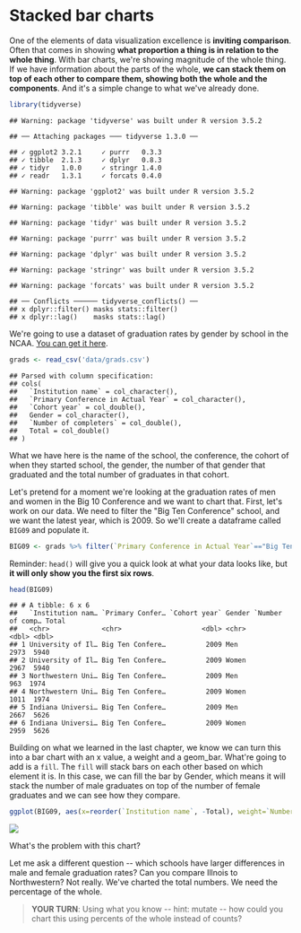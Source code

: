 # Stacked bar charts

One of the elements of data visualization excellence is **inviting comparison**. Often that comes in showing **what proportion a thing is in relation to the whole thing**. With bar charts, we're showing magnitude of the whole thing. If we have information about the parts of the whole, **we can stack them on top of each other to compare them, showing both the whole and the components**. And it's a simple change to what we've already done. 


```r
library(tidyverse)
```

```
## Warning: package 'tidyverse' was built under R version 3.5.2
```

```
## ── Attaching packages ─── tidyverse 1.3.0 ──
```

```
## ✓ ggplot2 3.2.1     ✓ purrr   0.3.3
## ✓ tibble  2.1.3     ✓ dplyr   0.8.3
## ✓ tidyr   1.0.0     ✓ stringr 1.4.0
## ✓ readr   1.3.1     ✓ forcats 0.4.0
```

```
## Warning: package 'ggplot2' was built under R version 3.5.2
```

```
## Warning: package 'tibble' was built under R version 3.5.2
```

```
## Warning: package 'tidyr' was built under R version 3.5.2
```

```
## Warning: package 'purrr' was built under R version 3.5.2
```

```
## Warning: package 'dplyr' was built under R version 3.5.2
```

```
## Warning: package 'stringr' was built under R version 3.5.2
```

```
## Warning: package 'forcats' was built under R version 3.5.2
```

```
## ── Conflicts ────── tidyverse_conflicts() ──
## x dplyr::filter() masks stats::filter()
## x dplyr::lag()    masks stats::lag()
```
We're going to use a dataset of graduation rates by gender by school in the NCAA. [You can get it here](https://unl.box.com/s/3nw1eokvs9zfdjyzvjaj3xdq01rm8sym). 


```r
grads <- read_csv('data/grads.csv')
```

```
## Parsed with column specification:
## cols(
##   `Institution name` = col_character(),
##   `Primary Conference in Actual Year` = col_character(),
##   `Cohort year` = col_double(),
##   Gender = col_character(),
##   `Number of completers` = col_double(),
##   Total = col_double()
## )
```
What we have here is the name of the school, the conference, the cohort of when they started school, the gender, the number of that gender that graduated and the total number of graduates in that cohort. 

Let's pretend for a moment we're looking at the graduation rates of men and women in the Big 10 Conference and we want to chart that. First, let's work on our data. We need to filter the "Big Ten Conference" school, and we want the latest year, which is 2009. So we'll create a dataframe called `BIG09` and populate it. 


```r
BIG09 <- grads %>% filter(`Primary Conference in Actual Year`=="Big Ten Conference") %>% filter(`Cohort year` == 2009)
```

Reminder: `head()` will give you a quick look at what your data looks like, but **it will only show you the first six rows**.


```r
head(BIG09)
```

```
## # A tibble: 6 x 6
##   `Institution nam… `Primary Confer… `Cohort year` Gender `Number of comp… Total
##   <chr>             <chr>                    <dbl> <chr>             <dbl> <dbl>
## 1 University of Il… Big Ten Confere…          2009 Men                2973  5940
## 2 University of Il… Big Ten Confere…          2009 Women              2967  5940
## 3 Northwestern Uni… Big Ten Confere…          2009 Men                 963  1974
## 4 Northwestern Uni… Big Ten Confere…          2009 Women              1011  1974
## 5 Indiana Universi… Big Ten Confere…          2009 Men                2667  5626
## 6 Indiana Universi… Big Ten Confere…          2009 Women              2959  5626
```

Building on what we learned in the last chapter, we know we can turn this into a bar chart with an x value, a weight and a geom_bar. What're going to add is a `fill`. The `fill` will stack bars on each other based on which element it is. In this case, we can fill the bar by Gender, which means it will stack the number of male graduates on top of the number of female graduates and we can see how they compare. 


```r
ggplot(BIG09, aes(x=reorder(`Institution name`, -Total), weight=`Number of completers`, fill=Gender)) + geom_bar() + coord_flip()
```

![](13-stackedbar_files/figure-epub3/unnamed-chunk-5-1.png)<!-- -->

What's the problem with this chart? 

Let me ask a different question -- which schools have larger differences in male and female graduation rates? Can you compare Illnois to Northwestern? Not really. We've charted the total numbers. We need the percentage of the whole. 

> **YOUR TURN**: Using what you know -- hint: mutate -- how could you chart this using percents of the whole instead of counts? 
